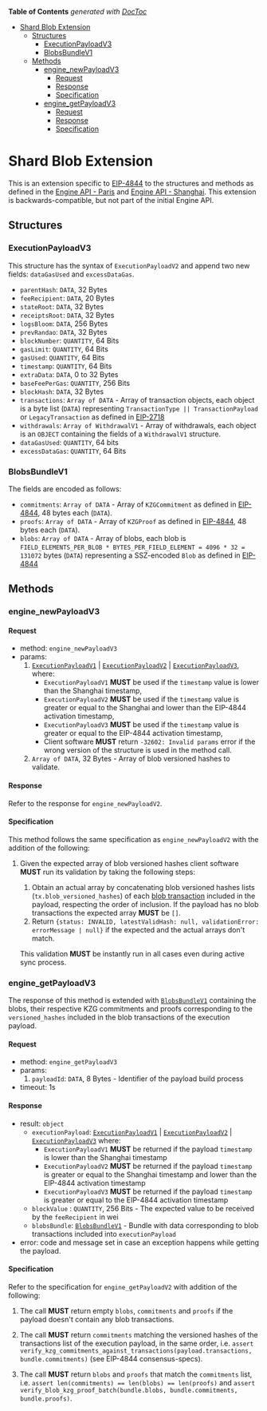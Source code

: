 <!-- START doctoc generated TOC please keep comment here to allow auto update -->
<!-- DON'T EDIT THIS SECTION, INSTEAD RE-RUN doctoc TO UPDATE -->
**Table of Contents**  *generated with [DocToc](https://github.com/thlorenz/doctoc)*

- [Shard Blob Extension](#shard-blob-extension)
  - [Structures](#structures)
    - [ExecutionPayloadV3](#executionpayloadv3)
    - [BlobsBundleV1](#blobsbundlev1)
  - [Methods](#methods)
    - [engine_newPayloadV3](#engine_newpayloadv3)
      - [Request](#request)
      - [Response](#response)
      - [Specification](#specification)
    - [engine_getPayloadV3](#engine_getpayloadv3)
      - [Request](#request-1)
      - [Response](#response-1)
      - [Specification](#specification-1)

<!-- END doctoc generated TOC please keep comment here to allow auto update -->

# Shard Blob Extension

This is an extension specific to [EIP-4844](https://eips.ethereum.org/EIPS/eip-4844) to the structures and methods as defined in the [Engine API - Paris](../paris.md) and [Engine API - Shanghai](../shanghai.md).
This extension is backwards-compatible, but not part of the initial Engine API.

## Structures

### ExecutionPayloadV3

This structure has the syntax of `ExecutionPayloadV2` and append two new fields: `dataGasUsed` and `excessDataGas`.

- `parentHash`: `DATA`, 32 Bytes
- `feeRecipient`:  `DATA`, 20 Bytes
- `stateRoot`: `DATA`, 32 Bytes
- `receiptsRoot`: `DATA`, 32 Bytes
- `logsBloom`: `DATA`, 256 Bytes
- `prevRandao`: `DATA`, 32 Bytes
- `blockNumber`: `QUANTITY`, 64 Bits
- `gasLimit`: `QUANTITY`, 64 Bits
- `gasUsed`: `QUANTITY`, 64 Bits
- `timestamp`: `QUANTITY`, 64 Bits
- `extraData`: `DATA`, 0 to 32 Bytes
- `baseFeePerGas`: `QUANTITY`, 256 Bits
- `blockHash`: `DATA`, 32 Bytes
- `transactions`: `Array of DATA` - Array of transaction objects, each object is a byte list (`DATA`) representing `TransactionType || TransactionPayload` or `LegacyTransaction` as defined in [EIP-2718](https://eips.ethereum.org/EIPS/eip-2718)
- `withdrawals`: `Array of WithdrawalV1` - Array of withdrawals, each object is an `OBJECT` containing the fields of a `WithdrawalV1` structure.
- `dataGasUsed`: `QUANTITY`, 64 bits
- `excessDataGas`: `QUANTITY`, 64 Bits

### BlobsBundleV1

The fields are encoded as follows:

- `commitments`: `Array of DATA` - Array of `KZGCommitment` as defined in [EIP-4844](https://eips.ethereum.org/EIPS/eip-4844), 48 bytes each (`DATA`).
- `proofs`: `Array of DATA` - Array of `KZGProof` as defined in [EIP-4844](https://eips.ethereum.org/EIPS/eip-4844), 48 bytes each (`DATA`).
- `blobs`: `Array of DATA` - Array of blobs, each blob is `FIELD_ELEMENTS_PER_BLOB * BYTES_PER_FIELD_ELEMENT = 4096 * 32 = 131072` bytes (`DATA`) representing a SSZ-encoded `Blob` as defined in [EIP-4844](https://eips.ethereum.org/EIPS/eip-4844)

## Methods

### engine_newPayloadV3

#### Request

* method: `engine_newPayloadV3`
* params:
  1. [`ExecutionPayloadV1`](../paris.md#ExecutionPayloadV1) | [`ExecutionPayloadV2`](../shanghai.md#ExecutionPayloadV2) | [`ExecutionPayloadV3`](#ExecutionPayloadV3), where:
      - `ExecutionPayloadV1` **MUST** be used if the `timestamp` value is lower than the Shanghai timestamp,
      - `ExecutionPayloadV2` **MUST** be used if the `timestamp` value is greater or equal to the Shanghai and lower than the EIP-4844 activation timestamp,
      - `ExecutionPayloadV3` **MUST** be used if the `timestamp` value is greater or equal to the EIP-4844 activation timestamp,
      - Client software **MUST** return `-32602: Invalid params` error if the wrong version of the structure is used in the method call.
  2. `Array of DATA`, 32 Bytes - Array of blob versioned hashes to validate.

#### Response

Refer to the response for `engine_newPayloadV2`.

#### Specification

This method follows the same specification as `engine_newPayloadV2` with the addition of the following:

1. Given the expected array of blob versioned hashes client software **MUST** run its validation by taking the following steps:
    1. Obtain an actual array by concatenating blob versioned hashes lists (`tx.blob_versioned_hashes`) of each [blob transaction](https://eips.ethereum.org/EIPS/eip-4844#new-transaction-type) included in the payload, respecting the order of inclusion. If the payload has no blob transactions the expected array **MUST** be `[]`.
    2. Return `{status: INVALID, latestValidHash: null, validationError: errorMessage | null}` if the expected and the actual arrays don't match.

    This validation **MUST** be instantly run in all cases even during active sync process.

### engine_getPayloadV3

The response of this method is extended with [`BlobsBundleV1`](#blobsbundlev1) containing the blobs, their respective KZG commitments
and proofs corresponding to the `versioned_hashes` included in the blob transactions of the execution payload.

#### Request

* method: `engine_getPayloadV3`
* params:
  1. `payloadId`: `DATA`, 8 Bytes - Identifier of the payload build process
* timeout: 1s

#### Response

* result: `object`
  - `executionPayload`: [`ExecutionPayloadV1`](../paris.md#ExecutionPayloadV1) | [`ExecutionPayloadV2`](../shanghai.md#ExecutionPayloadV2) |  [`ExecutionPayloadV3`](#ExecutionPayloadV3) where:
    - `ExecutionPayloadV1` **MUST** be returned if the payload `timestamp` is lower than the Shanghai timestamp
    - `ExecutionPayloadV2` **MUST** be returned if the payload `timestamp` is greater or equal to the Shanghai timestamp and lower than the EIP-4844 activation timestamp
    - `ExecutionPayloadV3` **MUST** be returned if the payload `timestamp` is greater or equal to the EIP-4844 activation timestamp
  - `blockValue` : `QUANTITY`, 256 Bits - The expected value to be received by the `feeRecipient` in wei
  - `blobsBundle`: [`BlobsBundleV1`](#BlobsBundleV1) - Bundle with data corresponding to blob transactions included into `executionPayload`
* error: code and message set in case an exception happens while getting the payload.

#### Specification

Refer to the specification for `engine_getPayloadV2` with addition of the following:

1. The call **MUST** return empty `blobs`, `commitments` and `proofs` if the payload doesn't contain any blob transactions.

2. The call **MUST** return `commitments` matching the versioned hashes of the transactions list of the execution payload, in the same order,
   i.e. `assert verify_kzg_commitments_against_transactions(payload.transactions, bundle.commitments)` (see EIP-4844 consensus-specs).

3. The call **MUST** return `blobs` and `proofs` that match the `commitments` list, i.e. `assert len(commitments) == len(blobs) == len(proofs)` and `assert verify_blob_kzg_proof_batch(bundle.blobs, bundle.commitments, bundle.proofs)`.
